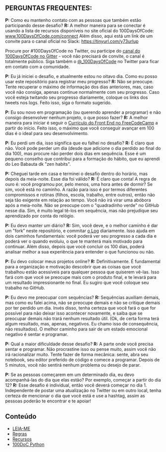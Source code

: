 ## PERGUNTAS FREQUENTES:
  
  **P:** Como eu mantenho contato com as pessoas que também estão participando desse desafio?
  **R:** A melhor maneira para se conectar é usando a lista de recursos disponíveis no site oficial do 100DaysOfCode: www.100DaysOfCode.com/connect 
  Além disso, aqui está um link de um convite para o canal oficial no Slack: https://tinyurl.com/y73urlup

  Procure por #100DaysOfCode no Twitter, ou participe do [canal do 100DaysOfCode no Gitter](https://gitter.im/Kallaway/100DaysOfCode) - você não precisará de convite, o canal é totalmente público. Siga também o [@_100DaysOfCode](https://twitter.com/_100DaysOfCode) no Twitter para ficar em contato com a comunidade.

  **P:** Eu já iniciei o desafio, e atualmente estou no oitavo dia. Como eu posso usar este repositório para registrar meu progresso?
  **R:** Não se preocupe. Tente recuperar o máximo de informação dos dias anteriores, mas, caso você não consiga, apenas continue normalmente com seu progresso. Caso você esteja twitando seu progresso diariamente, coloque os links dos tweets nos logs. Feito isso, siga o formato sugerido.
  
  **P:** Eu sou novo em programação (ou querendo aprender a programar) e não consigo desenvolver nenhum projeto, o que posso fazer?
  **R:** A melhor maneira para iniciar é seguir o [Currículo do Front End no FreeCodeCamp](https://www.freecodecamp.com/) a partir do início. Feito isso, o máximo que você conseguir avançar em 100 dias é o ideal para seu desenvolvimento.

  **P:** Eu perdi um dia, isso significa que eu falhei no desafio?
  **R:** É claro que não. Você pode perder um dia (desde que adicione o dia perdido ao final do dia 100), mas procure não perder dois dias em sequência. Esse é um pequeno conselho que contribui para a formação do hábito, que eu aprendi do Leo Babauta dk "zen habits".

  **P:** Cheguei tarde em casa e terminei o desafio dentro do horário, mas depois da meia-noite. Esse dia foi válido?
  **R:** É claro que conta! A regra de ouro é: você programou por, pelo menos, uma hora antes de dormir? Se sim, você está no caminho.
  A razão para isso é por termos diferentes compromissos e rotinas (filhos, escola, trabalho, entre outros), então não seja tão exigente em relação ao tempo. Você não irá virar uma abóbora após a meia-noite.
  Não se preocupe com o "quadradinho verde" no GitHub nesse dia. Sim, é muito legal tê-los em sequência, mas não prejudique seu aprendizado por conta do relógio.

  **P:** Eu devo manter um diário?
  **R:** Sim, você deve, e o melhor caminho é dar um "fork" neste repositório, e commitar [o Log](Log.md) diariamente. Isso ajuda em dois caminhos fundamentais: você poderá ver seu progresso a cada dia e poderá ver o quando evoluiu, o que te manterá mais motivado para continuar. Além disso, depois que você concluir os 100 dias, poderá analisar melhor a sua experiência para entender o que funcionou ou não.

  **P:** Eu devo colocar meus projetos online?
  **R:** Definitivamente. É fundamental para a organização e motivação descobrir que as coisas que você trabalhou estão acessíveis para qualquer pessoa que quiserem vê-las. Isso fará com que você se preocupe mais com o produto final, e te levará para um resultado impressionante no final. Eu sugiro que você coloque seu trabalho no GitHub.

  **P:** Eu devo me preocupar com sequências?
  **R:** Sequências auxiliam demais, mas como eu falei acima, não se preocupe demais e não se critique demais por ter perdido um dia. Invés disso, tenha certeza que você fará o que for possível para não deixar isso acontecer novamente, e saiba que se preocupar demais não trará nenhum resultado útil. (Ok, de certa forma terá algum resultado, mas, apenas, negativos. Eu chamo isso de consequência, não resultados). O melhor caminho para sair de um estado emocional negativo é sentar e programar.

  **P:** Qual a maior dificuldade desse desafio?
  **R:** A parte onde você precisa sentar e programar. Não procrastine isso ou pense muito, assim você não irá racionalizar muito. Tente fazer de forma mecânica: sente, abra seu notebook, seu editor preferido de código e comece a programar. Depois de 5 minutos, você não sentirá nenhum problema ou desejo de parar.  

  **P:** Se as pessoas começarem em um determinado dia, eu devo acompanhá-las do dia que elas estão? Por exemplo, começar a partir do dia 12?
  **R:** Esse desafio é individual, então você deverá começar no dia 1. Independente de postar uma atualização no Twitter ou em outro local, tenha certeza de mencionar o dia que você está e use a hashtag, assim as pessoas poderão te encontrar e te apoiar!  

## Conteúdo

* [LEIA-ME](README.md)
* [Regras](Regras.md)
* [Recursos](Recursos.md)
* [100DoC Python](\100-days-of-code-python)
